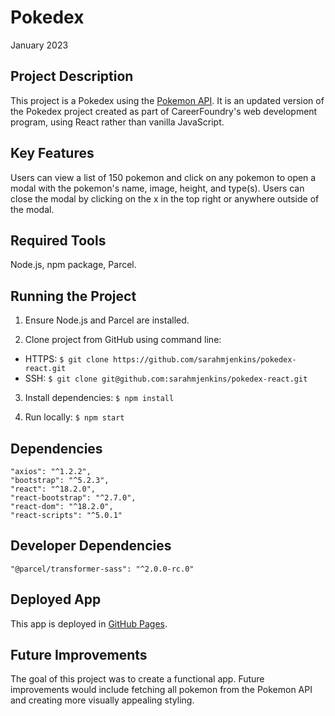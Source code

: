 # Pokedex

January 2023

## Project Description

This project is a Pokedex using the [Pokemon API](https://pokeapi.co/). It is an updated version of the Pokedex project created as part of CareerFoundry's web development program, using React rather than vanilla JavaScript.

## Key Features

Users can view a list of 150 pokemon and click on any pokemon to open a modal with the pokemon's name, image, height, and type(s). Users can close the modal by clicking on the x in the top right or anywhere outside of the modal.

## Required Tools

Node.js, npm package, Parcel.

## Running the Project

1. Ensure Node.js and Parcel are installed.

2. Clone project from GitHub using command line:
  - HTTPS: `$ git clone https://github.com/sarahmjenkins/pokedex-react.git`
  - SSH: `$ git clone git@github.com:sarahmjenkins/pokedex-react.git`

3. Install dependencies:
  `$ npm install`

4. Run locally:
  `$ npm start`

## Dependencies

    "axios": "^1.2.2",
    "bootstrap": "^5.2.3",
    "react": "^18.2.0",
    "react-bootstrap": "^2.7.0",
    "react-dom": "^18.2.0",
    "react-scripts": "^5.0.1"

## Developer Dependencies

    "@parcel/transformer-sass": "^2.0.0-rc.0"

## Deployed App

This app is deployed in [GitHub Pages](https://sarahmjenkins.github.io/pokedex-react/).

## Future Improvements

The goal of this project was to create a functional app. Future improvements would include fetching all pokemon from the Pokemon API and creating more visually appealing styling.
